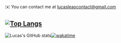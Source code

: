 ✉️  You can contact me at [lucasleaocontact@gmail.com](mailto:lucasaugustoleao@gmail.com)
## [![Top Langs](https://github-readme-stats.vercel.app/api/top-langs/?username=imafancydev&layout=compact)](https://github.com/anuraghazra/github-readme-stats) 
![Lucas's GitHub stats](https://github-readme-stats.vercel.app/api?username=imafancydev&count_private=true&show_icons=true&theme=Default)[![wakatime](https://wakatime.com/badge/user/0a2ee96e-5f6b-4583-a5c8-40a7f7d95f0e.svg)](https://wakatime.com/@0a2ee96e-5f6b-4583-a5c8-40a7f7d95f0e) 

